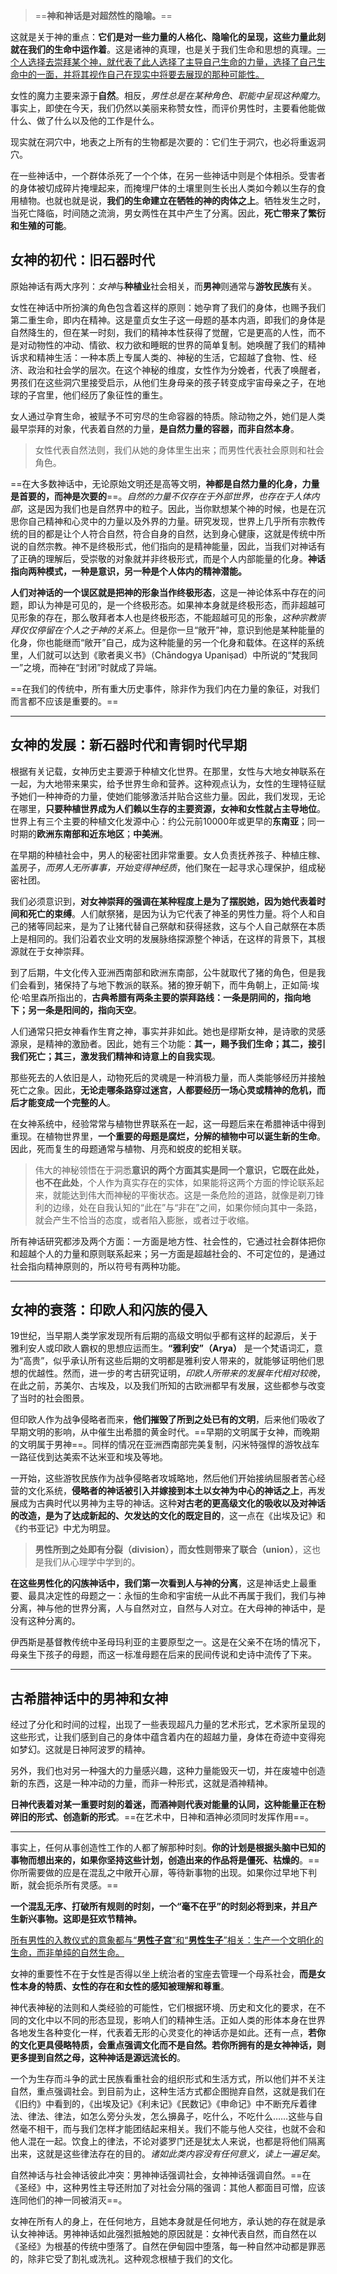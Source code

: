 > ==**神和神话是对超然性的隐喻。**==

这就是关于神的重点：**它们是对一些力量的人格化、隐喻化的呈现，这些力量此刻就在我们的生命中运作着**。这是诸神的真理，也是关于我们生命和思想的真理。<u>一个人选择去崇拜某个神，就代表了此人选择了主导自己生命的力量，选择了自己生命中的一面，并将其视作自己在现实中将要去展现的那种可能性。</u>


女性的魔力主要来源于**自然**。相反，*男性总是在某种角色、职能中呈现这种魔力*。事实上，即使在今天，我们仍然以美丽来称赞女性，而评价男性时，主要看他能做什么、做了什么以及他的工作是什么。

现实就在洞穴中，地表之上所有的生物都是次要的：它们生于洞穴，也必将重返洞穴。

在一些神话中，一个群体杀死了一个个体，在另一些神话中则是个体相杀。受害者的身体被切成碎片掩埋起来，而掩埋尸体的土壤里则生长出人类如今赖以生存的食用植物。也就也就是说，**我们的生命建立在牺牲的神的肉体之上**。牺牲发生之时，当死亡降临，时间随之流淌，男女两性在其中产生了分离。因此，**死亡带来了繁衍和生殖的可能**。


## 女神的初代：旧石器时代

原始神话有两大序列：*女神*与**种植业**社会相关，而**男神**则通常与**游牧民族**有关。

女性在神话中所扮演的角色包含着这样的原则：她孕育了我们的身体，也赐予我们第二重生命，即内在精神。这是童贞女生子这一母题的基本内涵，即我们的身体是自然降生的，但在某一时刻，我们的精神本性获得了觉醒，它是更高的人性，而不是对动物性的冲动、情欲、权力欲和睡眠的世界的简单复制。她唤醒了我们的精神诉求和精神生活：一种本质上专属人类的、神秘的生活，它超越了食物、性、经济、政治和社会学的层次。在这个神秘的维度，女性作为分娩者，代表了唤醒者，男孩们在这些洞穴里接受启示，从他们生身母亲的孩子转变成宇宙母亲之子，在地球的子宫里，他们经历了象征性的重生。

女人通过孕育生命，被赋予不可穷尽的生命容器的特质。除动物之外，她们是人类最早崇拜的对象，代表着自然的力量，**是自然力量的容器，而非自然本身**。

> 女性代表自然法则，我们从她的身体里生出来；而男性代表社会原则和社会角色。

==在大多数神话中，无论原始文明还是高等文明，**神都是自然力量的化身，力量是首要的，而神是次要的**==。*自然的力量不仅存在于外部世界，也存在于人体内部*，这是因为我们也是自然界中的粒子。因此，当你默想某个神的时候，也是在沉思你自己精神和心灵中的力量以及外界的力量。研究发现，世界上几乎所有宗教传统的目的都是让个人符合自然，符合自身的自然，达到身心健康，这就是传统中所说的自然宗教。神不是终极形式，他们指向的是精神能量，因此，当我们对神话有了正确的理解后，受崇敬的对象就并非终极形式，而是个人内部能量的化身。**神话指向两种模式，一种是意识，另一种是个人体内的精神潜能。**

**人们对神话的一个误区就是把神的形象当作终极形态**，这是一神论体系中存在的问题，即认为神是可见的，是一个终极形态。如果神本身就是终极形态，而非超越可见形象的存在，那么敬拜者本人也是终极形态，不能超越可见的形象，*这种宗教崇拜仅仅停留在个人之于神的关系上*。但是你一旦“敞开”神，意识到他是某种能量的化身，你也能继而“敞开”自己，成为这种能量的另一个化身和载体。在这样的系统里，人们就可以达到《歌者奥义书》（Chāndogya Upaniṣad）中所说的“梵我同一”之境，而神在“封闭”时就成了异端。

==在我们的传统中，所有重大历史事件，除非作为我们内在力量的象征，对我们而言都不应该是重要的。==


---
## 女神的发展：新石器时代和青铜时代早期

根据有关记载，女神历史主要源于种植文化世界。在那里，女性与大地女神联系在一起，为大地带来果实，给予世界生命和营养。这种观点认为，女性的生理特征赋予她们一种神奇的力量，使她们能够激活并贴合这些力量。因此，我们发现，无论在哪里，**只要种植世界成为人们赖以生存的主要资源，女神和女性就占主导地位**。世界上有三个主要的种植文化发源中心：约公元前10000年或更早的**东南亚**；同一时期的**欧洲东南部和近东地区**；**中美洲**。

在早期的种植社会中，男人的秘密社团非常重要。女人负责抚养孩子、种植庄稼、盖房子，*而男人无所事事，开始变得神经质*，他们聚在一起寻求心理保护，组成秘密社团。

 我们必须意识到，**对女神崇拜的强调在某种程度上是为了摆脱她，因为她代表着时间和死亡的束缚**。人们献祭猪，是因为认为它代表了神圣的男性力量。将个人和自己的猪等同起来，是为了让猪代替自己祭献和获得拯救，这与个人自己献祭在本质上是相同的。我们沿着农业文明的发展脉络探源整个神话，在这样的背景下，其根源就在于女神崇拜。

到了后期，牛文化传入亚洲西南部和欧洲东南部，公牛就取代了猪的角色，但是我们会看到，猪保持了与地下教派的联系。猪的獠牙朝下，而牛角朝上，正如简·埃伦·哈里森所指出的，**古典希腊有两条主要的崇拜路线：一条是阴间的，指向地下；另一条是阳间的，指向天空**。

人们通常只把女神看作生育之神，事实并非如此。她也是缪斯女神，是诗歌的灵感源泉，是精神的激励者。因此，她有三个功能：**其一，赐予我们生命；其二，接引我们死亡；其三，激发我们精神和诗意上的自我实现**。

那些死去的人依旧是人，动物死后的灵魂是一种消极力量，而人类能够经历并接触死亡之象。因此，**无论走哪条路穿过迷宫，人都要经历一场心灵或精神的危机，而后才能变成一个完整的人**。

在女神系统中，经验常常与植物世界联系在一起，这一母题后来在希腊神话中得到重现。在植物世界里，**一个重要的母题是腐烂，分解的植物中可以诞生新的生命**。因此，死而复生的母题通常与植物、月亮和蜕皮的蛇相关联。

> 伟大的神秘领悟在于洞悉**意识的两个方面其实是同一个意识，它既在此处，也不在此处**，个人作为真实存在的实体，如果能将这两个方面的悖论联系起来，就能达到伟大而神秘的平衡状态。这是一条危险的道路，就像是剃刀锋利的边缘，处在自我认知的“此在”与“非在”之间，如果你倾向其中一条路，就会产生不恰当的态度，或者陷入膨胀，或者过于收缩。

所有神话研究都涉及两个方面：一方面是地方性、社会性的，它通过社会群体把你和超越个人的力量和原则联系起来；另一方面是超越社会的、不可定位的，是通过社会指向精神原则的，所以符号有两种功能。

---
## 女神的衰落：印欧人和闪族的侵入

19世纪，当早期人类学家发现所有后期的高级文明似乎都有这样的起源后，关于雅利安人或印欧人霸权的思想应运而生。**“雅利安”（Arya）** 是一个梵语词汇，意为“高贵”，似乎承认所有这些后期的文明都是雅利安人带来的，就能够证明他们思想的优越性。然而，进一步的考古研究证明，*印欧人所带来的发展年代相对较晚*，在此之前，苏美尔、古埃及，以及我们所知的古欧洲都早有发展，这些都参与改变了当时的社会图景。

但印欧人作为战争侵略者而来，**他们摧毁了所到之处已有的文明**，后来他们吸收了早期文明的影响，从中催生出希腊的黄金时代。==早期的文明属于女神，而晚期的文明属于男神==。同样的情况在亚洲西南部完美复制，闪米特强悍的游牧战车一路征伐到达美索不达米亚和埃及等地。

一开始，这些游牧民族作为战争侵略者攻城略地，然后他们开始接纳屈服者苦心经营的文化系统，**侵略者的神话被引入并嫁接到本土以女神为中心的神话之上**，再发展成为古典时代以男神为主导的神话。这种**对古老的更高级文化的吸收以及对神话的改造，是为了达成新起的、欠发达的文化的既定目的**，这一点在《出埃及记》和《约书亚记》中尤为明显。

> **男性所到之处即有分裂（division），而女性则带来了联合（union）**，这也是我们从心理学中学到的。

**在这些男性化的闪族神话中，我们第一次看到人与神的分离**，这是神话史上最重要、最具决定性的母题之一：永恒的生命和宇宙统一从此不再属于我们，我们与神分离，神与他的世界分离，人与自然对立，自然与人对立。在大母神的神话中，是没有这种分离的。

伊西斯是基督教传统中圣母玛利亚的主要原型之一。这是在父亲不在场的情况下，母亲生下孩子的母题，而这一标准母题在后来的民间传说和史诗中流传了下来。

---
## 古希腊神话中的男神和女神

经过了分化和时间的过程，出现了一些表现超凡力量的艺术形式，艺术家所呈现的这些形式，让我们感到自己的身体中蕴含着内在的超越力量，身体在奇迹中变得宛如梦幻。这就是日神阿波罗的精神。

另外，我们也对另一种强大的力量感兴趣，这种力量能毁灭一切，并在废墟中创造新的东西，这是一种冲动的力量，而非一种形式，这就是酒神精神。

**日神代表着对某一重要时刻的着迷，而酒神则代表对能量的认同，这种能量正在粉碎旧的形式、创造新的形式**。==在艺术中，日神和酒神必须同时发挥作用==。

---
事实上，任何从事创造性工作的人都了解那种时刻。**你的计划是根据头脑中已知的事物而想出来的，如果你坚持这些计划，创造出来的作品将是僵死、枯燥的**。==你所需要做的应是在混乱之中敞开心扉，等待新事物的出现。如果你过早地下判断，就会扼杀所有灵感。==

**一个混乱无序、打破所有规则的时刻，一个“毫不在乎”的时刻必将到来，并且产生新兴事物。这即是狂欢节精神。**

<u>所有男性的入教仪式的意象都与“**男性子宫**”和“**男性生子**”相关：生产一个文明化的生命，而非单纯的自然生命。</u>

女神的重要性不在于女性是否得以坐上统治者的宝座去管理一个母系社会，**而是女性本身的特质、女性的存在和女性的感知被理解和尊重**。

神代表神秘的法则和人类经验的可能性，它们根据环境、历史和文化的要求，在不同的文化中以不同的形态显现，影响人们的精神生活。正如人类的形体本身在世界各地发生各种变化一样，代表着无形的心灵变化的神话亦是如此。还有一点，**若你的文化更具侵略特质，会重点强调文化而不是自然。若你所拥有的是女神神话，则更多提到自然之母，这种神话是源远流长的**。

一个为生存而斗争的武士民族看重社会的组织形式和生活方式，所以他们并不关注自然，重点强调社会。到目前为止，这种生活方式都企图抛弃自然，这就是我们在《旧约》中看到的，《出埃及记》《利未记》《民数记》《申命记》中不断充斥着律法、律法、律法，如怎么旁分头发，怎么擤鼻子，吃什么，不吃什么……这些与自然毫不相干，而与我们怎样才能团结起来相关。我们不能与他人交往，也就不会和他人混在一起。饮食上的律法，不论对婆罗门还是犹太人来说，也都是将他们隔离出来，这就是这些律法存在的目的。*诸如此类内容没有任何意义，读上一遍足矣*。

自然神话与社会神话彼此冲突：男神神话强调社会，女神神话强调自然。==在《圣经》中，这种男性主导还附加了对社会分隔的强调：其他人都面目可憎，应该连同他们的神一同被消灭==。

女神在所有人的身上，在任何地方，且她本身就是任何地方，承认她的存在就是承认女神神话。男神神话如此强烈抵触她的原因就是：女神代表自然，而自然在以《圣经》为根基的传统中堕落了。自然在伊甸园中堕落，每一种自然冲动都是罪恶的，除非它受了割礼或洗礼。这种观念根植于我们的文化。


